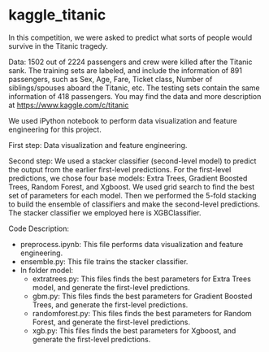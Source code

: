 # kaggle_titanic

In this competition, we were asked to predict what sorts of people would survive in the Titanic tragedy. 

Data: 1502 out of 2224 passengers and crew were killed after the Titanic sank. The training sets are labeled, and include the information of 891 passengers, such as Sex, Age, Fare, Ticket class, Number of siblings/spouses aboard the Titanic, etc. The testing sets contain the same information of 418 passengers. You may find the data and more description at https://www.kaggle.com/c/titanic

We used iPython notebook to perform data visualization and feature engineering for this project. 

First step: Data visualization and feature engineering. 

Second step:  We used a stacker classifier (second-level model) to predict the output from the earlier first-level predictions. For the first-level predictions, we chose four base models: Extra Trees, Gradient Boosted Trees, Random Forest, and Xgboost. We used grid search to find the best set of parameters for each model. Then we performed the 5-fold stacking to build the ensemble of classifiers and make the second-level predictions. The stacker classifier we employed here is XGBClassifier.

Code Description:

- preprocess.ipynb: This file performs data visualization and feature engineering.
- ensemble.py: This file trains the stacker classifier.
- In folder model:
  - extratrees.py: This files finds the best parameters for Extra Trees model, and generate the first-level predictions.
  - gbm.py: This files finds the best parameters for Gradient Boosted Trees, and generate the first-level predictions.
  - randomforest.py: This files finds the best parameters for Random Forest, and generate the first-level predictions.
  - xgb.py: This files finds the best parameters for Xgboost, and generate the first-level predictions.
  







